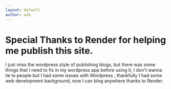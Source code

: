 ```yaml
---
layout: default
author: aib
---
```


# Special Thanks to Render for helping me publish this site.

I just miss the wordpress style of publishing blogs, but there was some things that I need to fix in my wordpress app before using it,   I don't wanna lie to people but I had some issues with Wordpress , thankfully I had some web development background, now I can blog anywhere thanks to Render.

